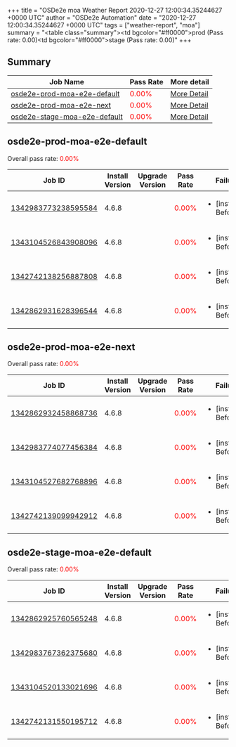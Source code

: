 +++
title = "OSDe2e moa Weather Report 2020-12-27 12:00:34.35244627 +0000 UTC"
author = "OSDe2e Automation"
date = "2020-12-27 12:00:34.35244627 +0000 UTC"
tags = ["weather-report", "moa"]
summary = "<table class=\"summary\"><tr><td bgcolor=\"#ff0000\"></td><td>prod (Pass rate: 0.00)</td></tr><tr><td bgcolor=\"#ff0000\"></td><td>stage (Pass rate: 0.00)</td></tr></table>"
+++
## Summary

| Job Name | Pass Rate | More detail |
|----------|-----------|-------------|
|[osde2e-prod-moa-e2e-default](https://prow.svc.ci.openshift.org/?job=osde2e-prod-moa-e2e-default)| <span style="color:#ff0000;">0.00%</span>|[More Detail](#osde2e-prod-moa-e2e-default)|
|[osde2e-prod-moa-e2e-next](https://prow.svc.ci.openshift.org/?job=osde2e-prod-moa-e2e-next)| <span style="color:#ff0000;">0.00%</span>|[More Detail](#osde2e-prod-moa-e2e-next)|
|[osde2e-stage-moa-e2e-default](https://prow.svc.ci.openshift.org/?job=osde2e-stage-moa-e2e-default)| <span style="color:#ff0000;">0.00%</span>|[More Detail](#osde2e-stage-moa-e2e-default)|



## osde2e-prod-moa-e2e-default

Overall pass rate: <span style="color:#ff0000;">0.00%</span>

| Job ID | Install Version | Upgrade Version | Pass Rate | Failures |
|--------|-----------------|-----------------|-----------|----------|
[1342983773238595584](https://prow.ci.openshift.org/view/gs/origin-ci-test/logs/osde2e-prod-moa-e2e-default/1342983773238595584) | 4.6.8 |  | <span style="color:#ff0000;">0.00%</span>|<ul><li>[install] BeforeSuite</li></ul>
[1343104526843908096](https://prow.ci.openshift.org/view/gs/origin-ci-test/logs/osde2e-prod-moa-e2e-default/1343104526843908096) | 4.6.8 |  | <span style="color:#ff0000;">0.00%</span>|<ul><li>[install] BeforeSuite</li></ul>
[1342742138256887808](https://prow.ci.openshift.org/view/gs/origin-ci-test/logs/osde2e-prod-moa-e2e-default/1342742138256887808) | 4.6.8 |  | <span style="color:#ff0000;">0.00%</span>|<ul><li>[install] BeforeSuite</li></ul>
[1342862931628396544](https://prow.ci.openshift.org/view/gs/origin-ci-test/logs/osde2e-prod-moa-e2e-default/1342862931628396544) | 4.6.8 |  | <span style="color:#ff0000;">0.00%</span>|<ul><li>[install] BeforeSuite</li></ul>



## osde2e-prod-moa-e2e-next

Overall pass rate: <span style="color:#ff0000;">0.00%</span>

| Job ID | Install Version | Upgrade Version | Pass Rate | Failures |
|--------|-----------------|-----------------|-----------|----------|
[1342862932458868736](https://prow.ci.openshift.org/view/gs/origin-ci-test/logs/osde2e-prod-moa-e2e-next/1342862932458868736) | 4.6.8 |  | <span style="color:#ff0000;">0.00%</span>|<ul><li>[install] BeforeSuite</li></ul>
[1342983774077456384](https://prow.ci.openshift.org/view/gs/origin-ci-test/logs/osde2e-prod-moa-e2e-next/1342983774077456384) | 4.6.8 |  | <span style="color:#ff0000;">0.00%</span>|<ul><li>[install] BeforeSuite</li></ul>
[1343104527682768896](https://prow.ci.openshift.org/view/gs/origin-ci-test/logs/osde2e-prod-moa-e2e-next/1343104527682768896) | 4.6.8 |  | <span style="color:#ff0000;">0.00%</span>|<ul><li>[install] BeforeSuite</li></ul>
[1342742139099942912](https://prow.ci.openshift.org/view/gs/origin-ci-test/logs/osde2e-prod-moa-e2e-next/1342742139099942912) | 4.6.8 |  | <span style="color:#ff0000;">0.00%</span>|<ul><li>[install] BeforeSuite</li></ul>



## osde2e-stage-moa-e2e-default

Overall pass rate: <span style="color:#ff0000;">0.00%</span>

| Job ID | Install Version | Upgrade Version | Pass Rate | Failures |
|--------|-----------------|-----------------|-----------|----------|
[1342862925760565248](https://prow.ci.openshift.org/view/gs/origin-ci-test/logs/osde2e-stage-moa-e2e-default/1342862925760565248) | 4.6.8 |  | <span style="color:#ff0000;">0.00%</span>|<ul><li>[install] BeforeSuite</li></ul>
[1342983767362375680](https://prow.ci.openshift.org/view/gs/origin-ci-test/logs/osde2e-stage-moa-e2e-default/1342983767362375680) | 4.6.8 |  | <span style="color:#ff0000;">0.00%</span>|<ul><li>[install] BeforeSuite</li></ul>
[1343104520133021696](https://prow.ci.openshift.org/view/gs/origin-ci-test/logs/osde2e-stage-moa-e2e-default/1343104520133021696) | 4.6.8 |  | <span style="color:#ff0000;">0.00%</span>|<ul><li>[install] BeforeSuite</li></ul>
[1342742131550195712](https://prow.ci.openshift.org/view/gs/origin-ci-test/logs/osde2e-stage-moa-e2e-default/1342742131550195712) | 4.6.8 |  | <span style="color:#ff0000;">0.00%</span>|<ul><li>[install] BeforeSuite</li></ul>



